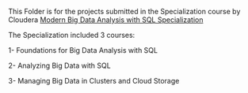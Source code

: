 This Folder is for the projects submitted in the Specialization course by Cloudera
[Modern Big Data Analysis with SQL Specialization](https://www.coursera.org/specializations/cloudera-big-data-analysis-sql)

The Specialization included 3 courses:

1- Foundations for Big Data Analysis with SQL

2- Analyzing Big Data with SQL

3- Managing Big Data in Clusters and Cloud Storage


